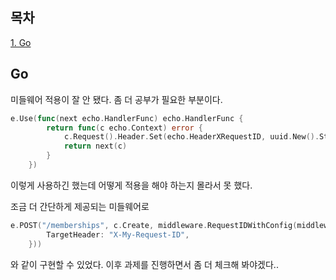 ## 목차
[1. Go](#go)   

## Go
미들웨어 적용이 잘 안 됐다. 좀 더 공부가 필요한 부분이다.

```go
e.Use(func(next echo.HandlerFunc) echo.HandlerFunc {
		return func(c echo.Context) error {
			c.Request().Header.Set(echo.HeaderXRequestID, uuid.New().String())
			return next(c)
		}
	})
```
이렇게 사용하긴 했는데 어떻게 적용을 해야 하는지 몰라서 못 했다.

조금 더 간단하게 제공되는 미들웨어로

```go
e.POST("/memberships", c.Create, middleware.RequestIDWithConfig(middleware.RequestIDConfig{
		TargetHeader: "X-My-Request-ID",
	}))
```
와 같이 구현할 수 있었다. 이후 과제를 진행하면서 좀 더 체크해 봐야겠다..